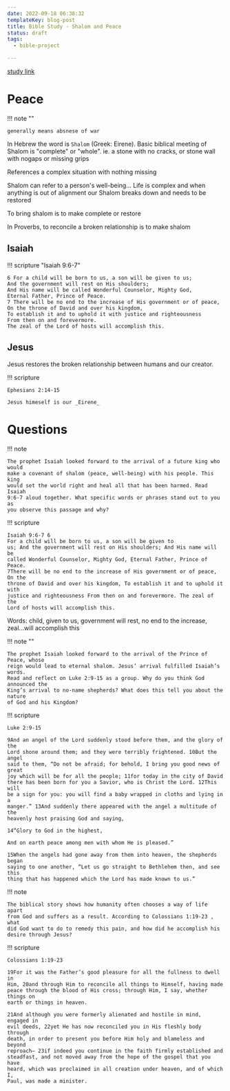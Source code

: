 ```yaml
---
date: 2022-09-18 06:38:32
templateKey: blog-post
title: Bible Study - Shalom and Peace
status: draft
tags:
  - bible-project

---
```


[study link](https://bibleproject.com/bible-studies/shalom-peace/)


# Peace 

!!! note ""

    generally means absnese of war

In Hebrew the word is `Shalom` (Greek: Eirene). Basic biblical meeting of
Shalom is "complete" or "whole". ie. a stone with no cracks, or stone wall with
nogaps or missing grips

References a complex situation with nothing missing

Shalom can refer to a person's well-being... Life is complex and when anything
is out of alignment our Shalom breaks down and needs to be restored

To bring shalom is to make complete or restore

In Proverbs, to reconcile a broken relationship is to make shalom

## Isaiah


!!! scripture "Isaiah 9:6-7"


    6 For a child will be born to us, a son will be given to us;
    And the government will rest on His shoulders;
    And His name will be called Wonderful Counselor, Mighty God,
    Eternal Father, Prince of Peace.
    7 There will be no end to the increase of His government or of peace,
    On the throne of David and over his kingdom,
    To establish it and to uphold it with justice and righteousness
    From then on and forevermore.
    The zeal of the Lord of hosts will accomplish this. 

## Jesus

Jesus restores the broken relationship between humans and our creator.

!!! scripture

    Ephesians 2:14-15

    Jesus himeself is our _Eirene_


# Questions

!!! note

    The prophet Isaiah looked forward to the arrival of a future king who would
    make a covenant of shalom (peace, well-being) with his people. This king
    would set the world right and heal all that has been harmed. Read Isaiah
    9:6-7 aloud together. What specific words or phrases stand out to you as
    you observe this passage and why?

!!! scripture

    Isaiah 9:6-7 6
    For a child will be born to us, a son will be given to
    us; And the government will rest on His shoulders; And His name will be
    called Wonderful Counselor, Mighty God, Eternal Father, Prince of Peace.
    7There will be no end to the increase of His government or of peace, On the
    throne of David and over his kingdom, To establish it and to uphold it with
    justice and righteousness From then on and forevermore. The zeal of the
    Lord of hosts will accomplish this.


Words: child, given to us, government will rest, no end to the increase, zeal...will accomplish this

!!! note ""

    The prophet Isaiah looked forward to the arrival of the Prince of Peace, whose
    reign would lead to eternal shalom. Jesus’ arrival fulfilled Isaiah’s words.
    Read and reflect on Luke 2:9-15 as a group. Why do you think God announced the
    King’s arrival to no-name shepherds? What does this tell you about the nature
    of God and his Kingdom?

!!! scripture

    Luke 2:9-15

    9And an angel of the Lord suddenly stood before them, and the glory of the
    Lord shone around them; and they were terribly frightened. 10But the angel
    said to them, “Do not be afraid; for behold, I bring you good news of great
    joy which will be for all the people; 11for today in the city of David
    there has been born for you a Savior, who is Christ the Lord. 12This will
    be a sign for you: you will find a baby wrapped in cloths and lying in a
    manger.” 13And suddenly there appeared with the angel a multitude of the
    heavenly host praising God and saying,

    14“Glory to God in the highest,

    And on earth peace among men with whom He is pleased.”

    15When the angels had gone away from them into heaven, the shepherds began
    saying to one another, “Let us go straight to Bethlehem then, and see this
    thing that has happened which the Lord has made known to us.”


!!! note

    The biblical story shows how humanity often chooses a way of life apart
    from God and suffers as a result. According to Colossians 1:19-23 , what
    did God want to do to remedy this pain, and how did he accomplish his
    desire through Jesus?

!!! scripture

    Colossians 1:19-23

    19For it was the Father’s good pleasure for all the fullness to dwell in
    Him, 20and through Him to reconcile all things to Himself, having made
    peace through the blood of His cross; through Him, I say, whether things on
    earth or things in heaven.

    21And although you were formerly alienated and hostile in mind, engaged in
    evil deeds, 22yet He has now reconciled you in His fleshly body through
    death, in order to present you before Him holy and blameless and beyond
    reproach— 23if indeed you continue in the faith firmly established and
    steadfast, and not moved away from the hope of the gospel that you have
    heard, which was proclaimed in all creation under heaven, and of which I,
    Paul, was made a minister.

